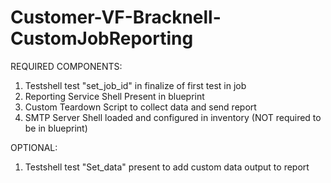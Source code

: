 # Customer-VF-Bracknell-CustomJobReporting
REQUIRED COMPONENTS:
1. Testshell test "set_job_id" in finalize of first test in job
2. Reporting Service Shell Present in blueprint
3. Custom Teardown Script to collect data and send report
4. SMTP Server Shell loaded and configured in inventory (NOT required to be in blueprint)

OPTIONAL:
1. Testshell test "Set_data" present to add custom data output to report